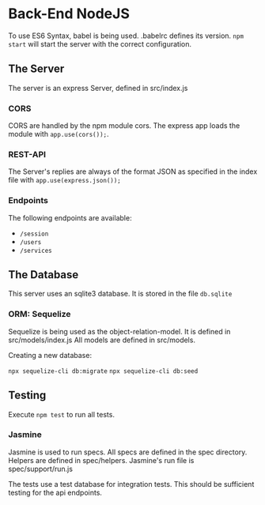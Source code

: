 # Back-End NodeJS
To use ES6 Syntax, babel is being used. .babelrc defines its version.
`npm start` will start the server with the correct configuration.

## The Server
The server is an express Server, defined in src/index.js

### CORS
CORS are handled by the npm module cors.
The express app loads the module with `app.use(cors());`.

### REST-API
The Server's replies are always of the format JSON as specified in the index file with `app.use(express.json());`

### Endpoints
The following endpoints are available:
* `/session`
* `/users`
* `/services`

## The Database
This server uses an sqlite3 database. It is stored in the file `db.sqlite`

### ORM: Sequelize
Sequelize is being used as the object-relation-model. It is defined in src/models/index.js
All models are defined in src/models.

Creating a new database:

`npx sequelize-cli db:migrate`
`npx sequelize-cli db:seed`


## Testing
Execute `npm test` to run all tests.

### Jasmine
Jasmine is used to run specs. All specs are defined in the spec directory. Helpers are defined in spec/helpers. Jasmine's run file is spec/support/run.js

The tests use a test database for integration tests. This should be sufficient testing for the api endpoints.
